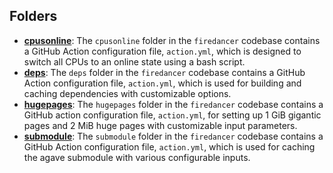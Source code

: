 ## Folders
- **[cpusonline](actions/cpusonline.driver.md)**: The `cpusonline` folder in the `firedancer` codebase contains a GitHub Action configuration file, `action.yml`, which is designed to switch all CPUs to an online state using a bash script.
- **[deps](actions/deps.driver.md)**: The `deps` folder in the `firedancer` codebase contains a GitHub Action configuration file, `action.yml`, which is used for building and caching dependencies with customizable options.
- **[hugepages](actions/hugepages.driver.md)**: The `hugepages` folder in the `firedancer` codebase contains a GitHub action configuration file, `action.yml`, for setting up 1 GiB gigantic pages and 2 MiB huge pages with customizable input parameters.
- **[submodule](actions/submodule.driver.md)**: The `submodule` folder in the `firedancer` codebase contains a GitHub Action configuration file, `action.yml`, which is used for caching the agave submodule with various configurable inputs.

